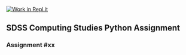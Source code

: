 [![Work in Repl.it](https://classroom.github.com/assets/work-in-replit-14baed9a392b3a25080506f3b7b6d57f295ec2978f6f33ec97e36a161684cbe9.svg)](https://classroom.github.com/online_ide?assignment_repo_id=3353847&assignment_repo_type=AssignmentRepo)
## SDSS Computing Studies Python Assignment
### Assignment #xx <Title> (Total Marks xx)

Objectives:
* Receive multiple return values from a function as a list or tuple
* Have default input parameters in a function
* Create your own module and use dot notation


### Multiple Values in Variable Assignment
Sometimes you, might want to return multiple values from a function.
Normally, a function returns a single variable, but that variable
could include a list or a tuple.
This means that if you know a function will return a list or tuple that 
always contains two values, then you can store those two values into
2 separate variables.
See example1.py

### Default Parameters in Function Definition
A function call requires the correct number of input parameters or
an error will occur, but you can also include optional parameters 
that can be specified by name.  If these are not included in your
function call, then a default value is specified.
see example2.py

### Creating Your Own Module and dot Notation
You may recall that when you needed to do the square root, we used the
math module, and imported it using the command "import math".  All of the
math commands could be used, but we need to include the dot notation. For
example, to use the sqrt function form the math module, we would type:
math.sqrt(x)
We can make our own modules that store our important functions, and import
them for use in other programs.
See example3.py

### 4 Tasks
Note: You will be reating a module called "assignment.py".
All of your functions will be defined in the module, but there
should be no other commands.  You should be importing your commands
from each of your task files.


##### Task 1
Temperature Conversion
In the assignment.py file:
define a function called tempConversion()
It will have one required float parameter called degrees
It will have an optional parameter called unit with a default of C
If the unit is C, convert the degrees into fahrenheight and return the 
fahrenheight as a float
If the unit is F, convert the degrees into celsius and return the 
celsius as a float
All answers should be rounded to 1 decimal place

Test your program in task1.py by importing your assignment.py module
and testing with the command:

Example Command
print( assignment.tempConversion(10, unit="F") )
expects:
-12.2

##### Task 2
Factor Pair
In the assignment.py file:
Define a function called factorPair().
It has 2 required integer inputs:
a number, and a factor
The return value is a sorted list of the 2 factors that multiply to 
make the number

Example Command:
print( assignment.factorPair(10,2) )
expects:
[2, 5]

##### Problem 1

The cosine law is used to find the length of a missing side in a triangle
that is not a right triangle.
It uses the formula:
c^2 = a^2 + b^2 - 2*a*b*cos(C)

In the assignment.py file:
define a function called cosineLaw().

The function should take three input parameters, and an optional 4th parameter.
Two of the required parameters are going to be the sides of a triangle
and the 3rd is going to be an angle measurement in degrees
The optional parameter is a boolean True or False called "oppositeSide".
The default will be True.

Calculate the missing side of the triangle using the Cosine Law.  You may need to do
some algebra to isolate your variable.  You will also need to use the quadratic
formula to find the length of the side if it's not side c.

We will use the math module to access a method called math.cos
math.cos will tell us the cosine of an angle if it is in radians,
but since we are entering the angle measure in degrees, 
ou will need to create a function called toRadians()

create the function toRadians()
it will take 1 input value, a float that is the measure of the angle in degrees
The function will convert the measure from degrees to radians

math.pi radians = 180 degrees
    # radians        # degrees
    ----------    = -----------
       math.pi         180

the return value will be a float value that is the angle measure in radians


create a function called quadratic.  The function will require 3 float parameters.
The function will use the quadratic formula to find the solutions to a
quadratic equation in the format ax^2 + bx + c = 0 and will return
a sorted list of the 2 solutions

create a function called solution. The function will require 2 float parameters
as inputs.  Since the quadratic formula will generate 2 answers, one negative and
one positive, this will help us decide which should be the length of the missing side.
Return this value.
(x points) 

